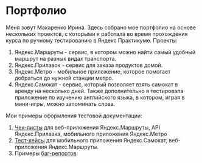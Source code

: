 # Портфолио
Меня зовут Макаренко Ирина. Здесь собрано мое портфолио на основе нескольких проектов, с которыми я работала во время прохождения курса по ручному тестированию в Яндекс Практикуме.
Проекты:
1. Яндекс.Маршруты - сервис, в котором можно найти самый удобный маршрут на разных видах транспорта.
2. Яндекс.Прилавок - сервис для заказа продуктов домой.
3. Яндекс.Метро - мобильное приложение, которое помогает добраться до нужной станции метро.
4. Яндекс.Самокат - сервис, который позволяет взять самокат в аренду на несколько дней.
Также дополнительно я тестировала приложение по изучению английского языка, в котором, играя в мини-игры, можно запоминать слова.

Мои примеры оформления тестовой документации: 
1. [Чек-листы](Check-list.pdf) для веб-приложения Яндекс.Маршруты, API Яндекс.Прилавка, мобильного приложения Яндекс.Метро 
2. [Тест-кейсы](Test_case.pdf) для мобильного приложения Яндекс.Самокат, веб-приложения Яндекс.Маршруты.
3. Примеры [баг-репортов](bug_report.pdf).
